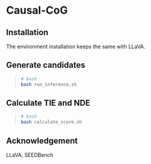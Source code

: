 # Causal-CoG

## Installation
The environment installation keeps the same with LLaVA.

## Generate candidates
> ```bash
> # bash
> bash run_inference.sh
> ```
## Calculate TIE and NDE
> ```bash
> # bash
> bash calculate_score.sh
> ```
## Acknowledgement
LLaVA, SEEDBench

